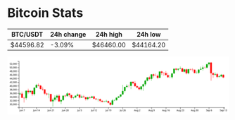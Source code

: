 # Bitcoin Stats

BTC/USDT|24h change|24h high|24h low|
|---|---|---|---|
|$44596.82|-3.09%|$46460.00|$44164.20|

<img src="./chart.svg">

